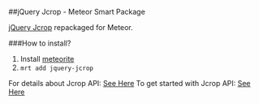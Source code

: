 ##jQuery Jcrop - Meteor Smart Package

[jQuery Jcrop](https://github.com/tapmodo/jquery-jcrop) repackaged for Meteor.

###How to install?

1. Install [meteorite](https://github.com/oortcloud/meteorite)
2. `mrt add jquery-jcrop`

For details about Jcrop API: [See Here](https://github.com/tapmodo/Jcrop)
To get started with Jcrop API: [See Here](http://deepliquid.com/content/Jcrop.html)
